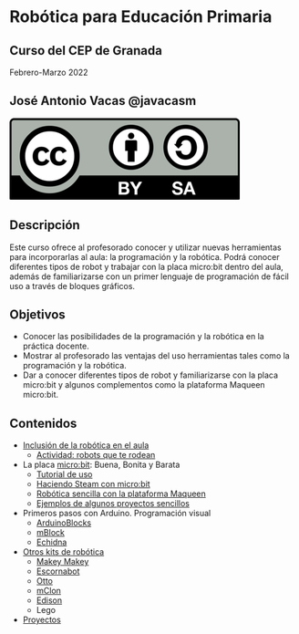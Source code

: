 # Robótica para Educación Primaria

## Curso del CEP de Granada

Febrero-Marzo 2022

## José Antonio Vacas @javacasm 


![Licencia CC](./images/Licencia_CC.png)

## Descripción

Este curso ofrece al profesorado conocer y utilizar nuevas herramientas para incorporarlas al aula: la programación y la robótica. Podrá conocer diferentes tipos de robot y trabajar con la placa micro:bit dentro del aula, además de familiarizarse con un primer lenguaje de programación de fácil uso a través de bloques gráficos.

## Objetivos

* Conocer las posibilidades de la programación y la robótica en la práctica docente.
* Mostrar al profesorado las ventajas del uso herramientas tales como la programación y la robótica.
* Dar a conocer diferentes tipos de robot y familiarizarse con la placa micro:bit y algunos complementos como la plataforma Maqueen micro:bit.

## Contenidos


* [Inclusión de la robótica en el aula](./RoboticaPrimaria.md)
    * [Actividad: robots que te rodean](./IniciacionRobotica.md)
* La placa [micro:bit](./microbit_BBB.md): Buena, Bonita y Barata
    * [Tutorial de uso](./Microbit.md)
    * [Haciendo Steam con micro:bit](./microbit_Complementos.md)
    * [Robótica sencilla con la plataforma Maqueen](./MaQueen.md)
    * [Ejemplos de algunos proyectos sencillos](./microbit_ejemplos.md)
* Primeros pasos con Arduino. Programación visual
    * [ArduinoBlocks](./arduinoBlocks.md)
    * [mBlock](./mBlock.md)
    * [Echidna](./Echidna.md)
* [Otros kits de robótica](./OtrosProyectos.md)
    * [Makey Makey](./MakeyMakey/)
    * [Escornabot](./escornabot.md)
    * [Otto](./otto_DIY.md)
    * [mClon](./mClon.md)
    * [Edison](./edison.md)
    * Lego
* [Proyectos](./Proyectos.md)